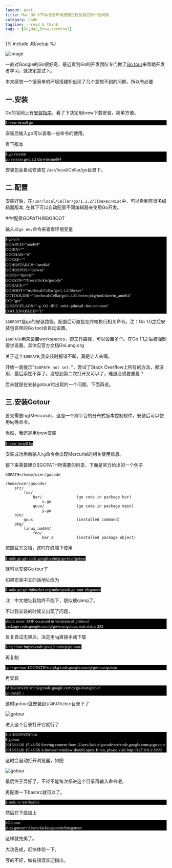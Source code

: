 ```yaml
---
layout: post
title: Mac OS X下Go语言环境搭建过程及遇见的一些问题
category: Code
tagline: --read & think
tags : [Go,Mac,Brew,terminal]
---
```

{% include JB/setup %}

![image](http://pic.yupoo.com/jok3r/Dlb48L3V/medish.jpg?resize=200%2C120)

一直对Google的Go很好奇，最近看到Go的开发团队专门做了[Go tour](https://code.google.com/p/go-tour)来帮助开发者学习，就决定尝试下。

本来感觉一个很简单的环境搭建却出现了几个意想不到的问题，所以有必要 

## 一.安装

Go的官网上有[安装指南](http://golang.org/doc/install/)，看了下决定用brew下载安装，简单方便。

<p style="margin: 0px; font-size: 13px; font-family: Menlo; color: #f5f5f5; background-color: #000000;">$ brew install go</p>

安装后输入go可以查看一些命令的使用。

看下版本
<p style="margin: 0px; font-size: 13px; font-family: Menlo; color: #f5f5f5; background-color: #000000;">$ go version</p>
<p style="margin: 0px; font-size: 13px; font-family: Menlo; color: #f5f5f5; background-color: #000000;">go version go1.1.2 darwin/amd64</p>

安装包会自动安装在 /usr/local/Cellar/go目录下。

## 二.配置

安装好后，在`/usr/local/Cellar/go/1.1.2/libexec/misc`中，可以看到有很多编辑器版本, 在其下可以自动配置不同编辑器来使用Go开发。

###配置$GOPATH和$GOROOT

输入以`go env`命令来查看环境变量

<p style="margin: 0px; font-size: 13px; font-family: Menlo; color: #f5f5f5; background-color: #000000;">$ go env</p>
<p style="margin: 0px; font-size: 13px; font-family: Menlo; color: #f5f5f5; background-color: #000000;">GOARCH="amd64"</p>
<p style="margin: 0px; font-size: 13px; font-family: Menlo; color: #f5f5f5; background-color: #000000;">GOBIN=""</p>
<p style="margin: 0px; font-size: 13px; font-family: Menlo; color: #f5f5f5; background-color: #000000;">GOCHAR="6"</p>
<p style="margin: 0px; font-size: 13px; font-family: Menlo; color: #f5f5f5; background-color: #000000;">GOEXE=""</p>
<p style="margin: 0px; font-size: 13px; font-family: Menlo; color: #f5f5f5; background-color: #000000;">GOHOSTARCH="amd64"</p>
<p style="margin: 0px; font-size: 13px; font-family: Menlo; color: #f5f5f5; background-color: #000000;">GOHOSTOS="darwin"</p>
<p style="margin: 0px; font-size: 13px; font-family: Menlo; color: #f5f5f5; background-color: #000000;">GOOS="darwin"</p>
<p style="margin: 0px; font-size: 13px; font-family: Menlo; color: #f5f5f5; background-color: #000000;">GOPATH="/Users/Jackie/gocode"</p>
<p style="margin: 0px; font-size: 13px; font-family: Menlo; color: #f5f5f5; background-color: #000000;">GORACE=""</p>
<p style="margin: 0px; font-size: 13px; font-family: Menlo; color: #f5f5f5; background-color: #000000;">GOROOT="/usr/local/Cellar/go/1.1.2/libexec"</p>
<p style="margin: 0px; font-size: 13px; font-family: Menlo; color: #f5f5f5; background-color: #000000;">GOTOOLDIR="/usr/local/Cellar/go/1.1.2/libexec/pkg/tool/darwin_amd64"</p>
<p style="margin: 0px; font-size: 13px; font-family: Menlo; color: #f5f5f5; background-color: #000000;">CC="gcc"</p>
<p style="margin: 0px; font-size: 13px; font-family: Menlo; color: #f5f5f5; background-color: #000000;">GOGCCFLAGS="-g -O2 -fPIC -m64 -pthread -fno-common"</p>
<p style="margin: 0px; font-size: 13px; font-family: Menlo; color: #f5f5f5; background-color: #000000;">CGO_ENABLED="1"</p>

`$GOROOT`是go的安装路径，配置后可直接在终端执行相关命令。注：Go 1.0之后安装包自带的Go tool会自动设置。

`$GOPATH`用来设置workspaces，即工作路径，可以设置多个。在Go  1.1之后被强制要求设置。具体见官方文档GoLang.org

关于这个`$GOPATH`,我安装时报错不断，真是让人头痛。

开始一直提示"`$GOPATH not set.`"，尝试了Stack Overflow上所有的方法，都没用，最后索性不弄了。没想到第二次打开又可以了，难道必须要重启？

后来就是在安装gotour时出现的一个问题，下面再说。

## 三.安装Gotour 

首先需要hg(Mercurial)，这是一个跨平台的分布式版本控制软件。安装后可以使用`hg`等命令。

当然，我还是用brew安装

<p><span style="color: #f5f5f5; font-family: Menlo; font-size: 13px; background-color: #000000;">$ brew install hg</span> </p>

安装成功后后输入`hg`命令会出现Mercurial的相关使用信息。

接下来需要建立$GOPATH所需要的目录，下面是官方给出的一个例子

	GOPATH=/home/user/gocode
 
    /home/user/gocode/
        src/
            foo/
                bar/               (go code in package bar)
                    x.go
                quux/              (go code in package main)
                    y.go
        bin/
            quux                   (installed command)
        pkg/
            linux_amd64/
                foo/
                    bar.a          (installed package object)
按照官方文档，这时在终端下使用

<p><span style="color: #f5f5f5; font-family: Menlo; font-size: 13px; background-color: #000000;">$ sudo go get code.google.com/p/go-tour/gotour</span> </p>

就可以安装Go tour了

如果安装中文的话地址改为

<p><span style="color: #f5f5f5; font-family: Menlo; font-size: 13px; background-color: #000000;">$ sudo go get bitbucket.org/mikespook/go-tour-zh/gotour</span></p>

*注*：中文地址我始终不能下，貌似被qiang了。

不过我安装的时候又出现了问题，

<p style="margin: 0px; font-size: 13px; font-family: Menlo; color: #f5f5f5; background-color: #000000;">abort: error: EOF occurred in violation of protocol  </p>
<p style="margin: 0px; font-size: 13px; font-family: Menlo; color: #f5f5f5; background-color: #000000;">package code.google.com/p/go-tour/gotour: exit status 255 </p>

反复尝试无果后，决定用`hg`直接手动下载

<p><span style="color: #f5f5f5; font-family: Menlo; font-size: 13px; background-color: #000000;">$ hg clone https://code.google.com/p/go-tour/</span></p>

再复制

<p style="margin: 0px; font-size: 13px; font-family: Menlo; color: #f5f5f5; background-color: #000000;">cp -r go-tour $GOPATH/src/pkg/code.google.com/p/go-tour/gotour</p>

再安装

<p style="margin: 0px; font-size: 13px; font-family: Menlo; color: #f5f5f5; background-color: #000000;">cd $GOPATH/src/pkg/code.google.com/p/go-tour/gotour</p>
<p style="margin: 0px; font-size: 13px; font-family: Menlo; color: #f5f5f5; background-color: #000000;">go install ./</p>

这时gotour就安装到`$GOPATH/bin`目录下了

![gotour](http://pic.yupoo.com/jok3r/Dlb47kTH/medish.jpg)

进入这个目录打开它就行了

<p style="margin: 0px; font-size: 13px; font-family: Menlo; color: #f5f5f5; background-color: #000000;">$ ls $GOPATH/bin</p>
<p style="margin: 0px; font-size: 13px; font-family: Menlo; color: #f5f5f5; background-color: #000000;">$ gotour</p>
<p style="margin: 0px; font-size: 13px; font-family: Menlo; color: #f5f5f5; background-color: #000000;">2013/11/26 15:48:56 Serving content from /Users/Jackie/gocode/src/code.google.com/p/go-tour</p>
<p style="margin: 0px; font-size: 13px; font-family: Menlo; color: #f5f5f5; background-color: #000000;">2013/11/26 15:48:56 A browser window should open. If not, please visit http://127.0.0.1:3999</p>

这时会自动打开浏览器，如图

![gotour](http://pic.yupoo.com/jok3r/Dlb48CVp/medish.jpg)

最后终于弄好了，不过不能每次都进这个目录再输入命令吧。

再配置一下bashrc就可以了。

<p style="margin: 0px; font-size: 13px; font-family: Menlo; color: #f5f5f5; background-color: #000000;">$ sudo vi /etc/bashrc</p>

然后在下面加上

<p style="margin: 0px; font-size: 13px; font-family: Menlo; color: #f5f5f5; background-color: #000000;">#Go tour</p>
<p style="margin: 0px; font-size: 13px; font-family: Menlo; color: #f5f5f5; background-color: #000000;">alias gotour='/Users/Jackie/gocode/bin/gotour'</p>

这样就完美了。

大功告成，赶快体验一下。

写的不好，如有错误欢迎指出。